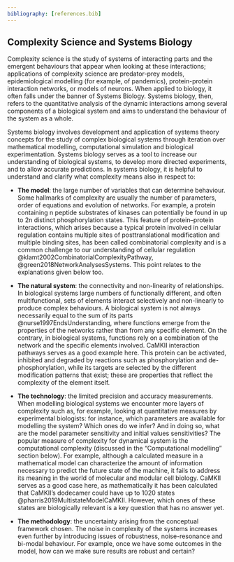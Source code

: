 ```yaml
---
bibliography: [references.bib]
---
```


## Complexity Science and Systems Biology
Complexity science is the study of systems of interacting parts and the emergent behaviours that appear when looking at these interactions; applications of complexity science are predator-prey models, epidemiological modelling (for example,  of pandemics), protein-protein interaction networks, or models of neurons. When applied to biology, it often falls under the banner of Systems Biology. Systems biology, then, refers to the quantitative analysis of the dynamic interactions among several components of a biological system and aims to understand the behaviour of the system as a whole. 

Systems biology involves development and application of systems theory concepts for the study of complex biological systems through iteration over mathematical modelling, computational simulation and biological experimentation. Systems biology serves as a tool to increase our understanding of biological systems, to develop more directed experiments, and to allow accurate predictions. In systems biology, it is helpful to understand and clarify what complexity means also in respect to: 

- **The model**: the large number of variables that can determine behaviour. Some hallmarks of complexity are usually the number of parameters, order of equations and evolution of networks. For example, a protein containing n peptide substrates of kinases can potentially be found in up to 2n distinct phosphorylation states. This feature of protein–protein interactions, which arises because a typical protein involved in cellular regulation contains multiple sites of posttranslational modification and multiple binding sites, has been called combinatorial complexity and is a common challenge to our understanding of cellular regulation @klamt2002CombinatorialComplexityPathway, @green2018NetworkAnalysesSystems. This point relates to the explanations given below too. 

- **The natural system**: the connectivity and non-linearity of relationships. In biological systems large numbers of functionally different, and often multifunctional, sets of elements interact selectively and non-linearly to produce complex behaviours. A biological system is not always necessarily equal to the sum of its parts @nurse1997EndsUnderstanding, where functions emerge from the properties of the networks rather than from any specific element. On the contrary, in biological systems, functions rely on a combination of the network and the specific elements involved. CaMKII interaction pathways serves as a good example here. This protein can be activated, inhibited and degraded by reactions such as phosphorylation and de-phosphorylation, while its targets are selected by the different modification patterns that exist; these are properties that reflect the complexity of the element itself.

- **The technology**: the limited precision and accuracy measurements. When modelling biological systems we encounter more layers of complexity such as, for example, looking at quantitative measures by experimental biologists: for instance, which parameters are available for modelling the system? Which ones do we infer? And in doing so, what are the model parameter sensitivity and initial values sensitivities? The popular measure of complexity for dynamical system is the computational complexity (discussed in the “Computational modelling” section below). For example, although a calculated measure in a mathematical model can characterize the amount of information necessary to predict the future state of the machine, it fails to address its meaning in the world of molecular and modular cell biology. CaMKII serves as a good case here, as mathematically it has been calculated that CaMKII’s dodecamer could have up to 1020 states @pharris2019MultistateModelCaMKII. However, which ones of these states are biologically relevant is a key question that has no answer yet.

- **The methodology**: the uncertainty arising from the conceptual framework chosen. The noise in complexity of the systems increases even further by introducing issues of robustness, noise-resonance and bi-modal behaviour. For example, once we have some outcomes in the model, how can we make sure results are robust and certain?

